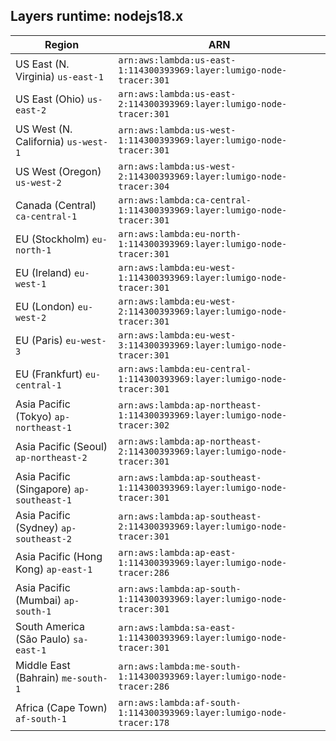 Layers runtime: nodejs18.x
----
| Region | ARN |
| --- | --- |
|US East (N. Virginia)  `us-east-1`|`arn:aws:lambda:us-east-1:114300393969:layer:lumigo-node-tracer:301`|
|US East (Ohio)  `us-east-2`|`arn:aws:lambda:us-east-2:114300393969:layer:lumigo-node-tracer:301`|
|US West (N. California)  `us-west-1`|`arn:aws:lambda:us-west-1:114300393969:layer:lumigo-node-tracer:301`|
|US West (Oregon)  `us-west-2`|`arn:aws:lambda:us-west-2:114300393969:layer:lumigo-node-tracer:304`|
|Canada (Central)  `ca-central-1`|`arn:aws:lambda:ca-central-1:114300393969:layer:lumigo-node-tracer:301`|
|EU (Stockholm)  `eu-north-1`|`arn:aws:lambda:eu-north-1:114300393969:layer:lumigo-node-tracer:301`|
|EU (Ireland)  `eu-west-1`|`arn:aws:lambda:eu-west-1:114300393969:layer:lumigo-node-tracer:301`|
|EU (London)  `eu-west-2`|`arn:aws:lambda:eu-west-2:114300393969:layer:lumigo-node-tracer:301`|
|EU (Paris)  `eu-west-3`|`arn:aws:lambda:eu-west-3:114300393969:layer:lumigo-node-tracer:301`|
|EU (Frankfurt)  `eu-central-1`|`arn:aws:lambda:eu-central-1:114300393969:layer:lumigo-node-tracer:301`|
|Asia Pacific (Tokyo)  `ap-northeast-1`|`arn:aws:lambda:ap-northeast-1:114300393969:layer:lumigo-node-tracer:302`|
|Asia Pacific (Seoul)  `ap-northeast-2`|`arn:aws:lambda:ap-northeast-2:114300393969:layer:lumigo-node-tracer:301`|
|Asia Pacific (Singapore)  `ap-southeast-1`|`arn:aws:lambda:ap-southeast-1:114300393969:layer:lumigo-node-tracer:301`|
|Asia Pacific (Sydney)  `ap-southeast-2`|`arn:aws:lambda:ap-southeast-2:114300393969:layer:lumigo-node-tracer:301`|
|Asia Pacific (Hong Kong)  `ap-east-1`|`arn:aws:lambda:ap-east-1:114300393969:layer:lumigo-node-tracer:286`|
|Asia Pacific (Mumbai)  `ap-south-1`|`arn:aws:lambda:ap-south-1:114300393969:layer:lumigo-node-tracer:301`|
|South America (São Paulo)  `sa-east-1`|`arn:aws:lambda:sa-east-1:114300393969:layer:lumigo-node-tracer:301`|
|Middle East (Bahrain)  `me-south-1`|`arn:aws:lambda:me-south-1:114300393969:layer:lumigo-node-tracer:286`|
|Africa (Cape Town)  `af-south-1`|`arn:aws:lambda:af-south-1:114300393969:layer:lumigo-node-tracer:178`|
